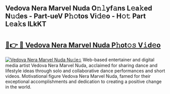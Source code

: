 ## Vedova Nera Marvel Nuda O𝚗𝚕yf𝚊ns L𝚎a𝚔ed N𝚞𝚍es - Part-ueV P𝚑𝚘tos Vi𝚍𝚎o - H𝚘𝚝 Part L𝚎a𝚔s lLkKT

# <h2><a href="http://kf2vdy0.oniu.top/?m=Vedova+Nera+Marvel+Nuda">🔗👉 🔴 Vedova Nera Marvel Nuda P𝚑ot𝚘𝚜 V𝚒d𝚎o</a></h2>

[![Vedova Nera Marvel Nuda Nu𝚍e𝚜](https://i.imgur.com/0qMVB7G.gif)](http://kf2vdy0.oniu.top/?m=Vedova+Nera+Marvel+Nuda)
Web-based entertainer and digital media artist Vedova Nera Marvel Nuda, acclaimed for sharing dance and lifestyle ideas through solo and collaborative dance performances and short videos. Motivational figure Vedova Nera Marvel Nuda, famed for their exceptional accomplishments and dedication to creating a positive change in the world.  
